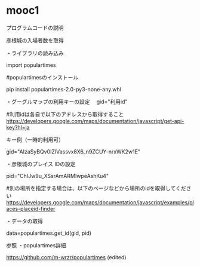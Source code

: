 # mooc1
プログラムコードの説明

彦根城の入場者数を取得

・ライブラリの読み込み

 import populartimes


#populartimesのインストール

 pip install  populartimes-2.0-py3-none-any.whl


・グーグルマップの利用キーの設定　
gid="利用id" 

#利用idは各自で以下のアドレスから取得すること
https://developers.google.com/maps/documentation/javascript/get-api-key?hl=ja


キー例（一時的利用可）

gid="AIzaSyBQv0IZlVassvx8X6_n9ZCUY-nrxWK2w1E" 



・彦根城のプレイス IDの設定　

pid="ChIJw9u_XSsrAmARMIwpeAshKu4" 


#別の場所を指定する場合は、以下のページなどから場所のidを取得してください
https://developers.google.com/maps/documentation/javascript/examples/places-placeid-finder



・データの取得

data=populartimes.get_id(gid, pid)




参照
・populartimes詳細

https://github.com/m-wrzr/populartimes (edited)



